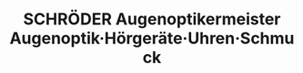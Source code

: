 ---
title: "SCHRÖDER Augenoptikermeister Augenoptik·Hörgeräte·Uhren·Schmuck"
url: /lemfoerde/schroeder-augenoptikermeister-augenoptik-hoergeraete-uhren-schmuck/
shop: Optiker
---